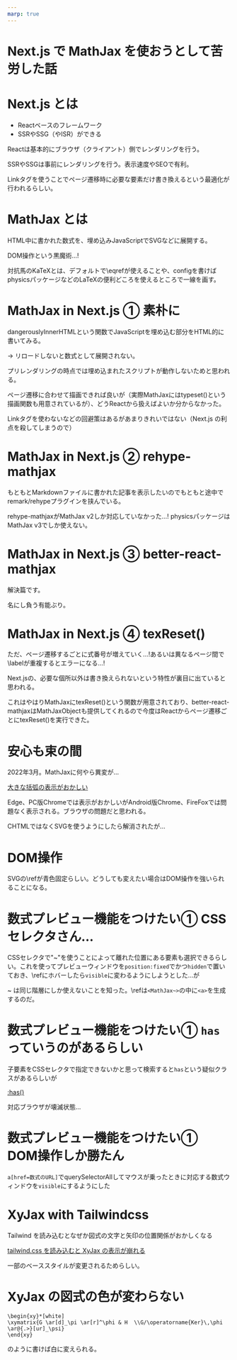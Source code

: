 ```yaml
---
marp: true
---
```


# Next.js で MathJax を使おうとして苦労した話

# Next.js とは

- Reactベースのフレームワーク
- SSRやSSG（やISR）ができる

Reactは基本的にブラウザ（クライアント）側でレンダリングを行う。

SSRやSSGは事前にレンダリングを行う。表示速度やSEOで有利。

Linkタグを使うことでページ遷移時に必要な要素だけ書き換えるという最適化が行われるらしい。

# MathJax とは

HTML中に書かれた数式を、埋め込みJavaScriptでSVGなどに展開する。

DOM操作という黒魔術...!

対抗馬のKaTeXとは、デフォルトで\eqrefが使えることや、configを書けばphysicsパッケージなどのLaTeXの便利どころを使えるところで一線を画す。

# MathJax in Next.js ① 素朴に

dangerouslyInnerHTMLという関数でJavaScriptを埋め込む部分をHTML的に書いてみる。

→ リロードしないと数式として展開されない。

プリレンダリングの時点では埋め込まれたスクリプトが動作しないためと思われる。

ページ遷移に合わせて描画できれば良いが（実際MathJaxにはtypeset()という描画関数も用意されているが）、どうReactから扱えばよいか分からなかった。

Linkタグを使わないなどの回避策はあるがあまりきれいではない（Next.js の利点を殺してしまうので）

# MathJax in Next.js ② rehype-mathjax

もともとMarkdownファイルに書かれた記事を表示したいのでもともと途中でremark/rehypeプラグインを挟んでいる。

rehype-mathjaxがMathJax v2しか対応していなかった...!
physicsパッケージはMathJax v3でしか使えない。

# MathJax in Next.js ③ better-react-mathjax

解決篇です。

名にし負う有能ぶり。

# MathJax in Next.js ④ texReset()

ただ、ページ遷移するごとに式番号が増えていく...!あるいは異なるページ間で\labelが重複するとエラーになる...!

Next.jsの、必要な個所以外は書き換えられないという特性が裏目に出ていると思われる。

これはやはりMathJaxにtexReset()という関数が用意されており、better-react-mathjaxはMathJaxObjectも提供してくれるので今度はReactからページ遷移ごとにtexReset()を実行できた。

# 安心も束の間

2022年3月。MathJaxに何やら異変が...

[大きな括弧の表示がおかしい](https://atatat.hatenablog.com/entry/2020/06/21/003000)

Edge、PC版Chromeでは表示がおかしいがAndroid版Chrome、FireFoxでは問題なく表示される。ブラウザの問題だと思われる。

CHTMLではなくSVGを使うようにしたら解消されたが...

# DOM操作

SVGの\refが青色固定らしい。どうしても変えたい場合はDOM操作を強いられることになる。

# 数式プレビュー機能をつけたい① CSSセレクタさん...

CSSセレクタで"~"を使うことによって離れた位置にある要素も選択できるらしい。これを使ってプレビューウィンドウを`position:fixed`でかつ`hidden`で置いておき、\refにホバーしたら`visible`に変わるようにしようとした...が

~ は同じ階層にしか使えないことを知った。\refは`<MathJax~>`の中に`<a>`を生成するのだ。

# 数式プレビュー機能をつけたい① `has`っていうのがあるらしい

子要素をCSSセレクタで指定できないかと思って検索すると`has`という疑似クラスがあるらしいが

[:has()](https://developer.mozilla.org/ja/docs/Web/CSS/:has)

対応ブラウザが壊滅状態...

# 数式プレビュー機能をつけたい① DOM操作しか勝たん

`a[href=数式のURL]`でquerySelectorAllしてマウスが乗ったときに対応する数式ウィンドウを`visible`にするようにした

# XyJax with Tailwindcss

Tailwind を読み込むとなぜか図式の文字と矢印の位置関係がおかしくなる

[tailwind.css を読み込むと XyJax の表示が崩れる](https://ja.stackoverflow.com/questions/86681/tailwind-css-%e3%82%92%e8%aa%ad%e3%81%bf%e8%be%bc%e3%82%80%e3%81%a8-xyjax-%e3%81%ae%e8%a1%a8%e7%a4%ba%e3%81%8c%e5%b4%a9%e3%82%8c%e3%82%8b)

一部のベーススタイルが変更されるためらしい。

# XyJax の図式の色が変わらない

```
\begin{xy}*[white]
\xymatrix{G \ar[d]_\pi \ar[r]^\phi & H  \\G/\operatorname{Ker}\,\phi \ar@{.>}[ur]_\psi}
\end{xy}
```
のように書けば白に変えられる。